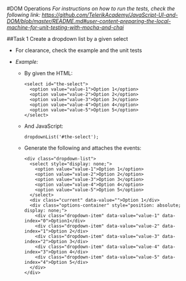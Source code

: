#DOM Operations
_For instructions on how to run the tests, check the following link: 
https://github.com/TelerikAcademy/JavaScript-UI-and-DOM/blob/master/README.md#user-content-preparing-the-local-machine-for-unit-testing-with-mocha-and-chai_

##Task 1
Create a dropdown list by a given select
* For clearance, check the example and the unit tests

* _Example:_
  * By given the HTML:
  
  
        <select id="the-select">
          <option value="value-1">Option 1</option>
          <option value="value-2">Option 2</option>
          <option value="value-3">Option 3</option>
          <option value="value-4">Option 4</option>
          <option value="value-5">Option 5</option>
        </select>
      
  * And JavaScript:
      
      
        dropdownList('#the-select');
      
  * Generate the following and attaches the events:
      
      
        <div class="dropdown-list">
          <select style="display: none;">
            <option value="value-1">Option 1</option>
            <option value="value-2">Option 2</option>
            <option value="value-3">Option 3</option>
            <option value="value-4">Option 4</option>
            <option value="value-5">Option 5</option>
          </select>
          <div class="current" data-value="">Option 1</div>
          <div class="options-container" style="position: absolute; display: none;">
            <div class="dropdown-item" data-value="value-1" data-index="0">Option1</div>
            <div class="dropdown-item" data-value="value-2" data-index="1">Option 2</div>
            <div class="dropdown-item" data-value="value-3" data-index="2">Option 3</div>
            <div class="dropdown-item" data-value="value-4" data-index="3">Option 4</div>
            <div class="dropdown-item" data-value="value-5" data-index="4">Option 5</div>
          </div>
        </div>
    
